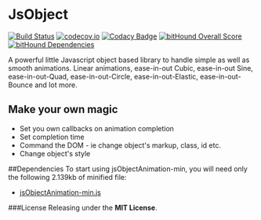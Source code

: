JsObject
========

[![Build Status](https://travis-ci.org/rahulsend89/jsObject.svg?branch=master)](https://travis-ci.org/rahulsend89/jsObject)
[![codecov.io](https://codecov.io/github/rahulsend89/jsObject/coverage.svg?branch=master)](https://codecov.io/github/rahulsend89/jsObject?branch=master)
[![Codacy Badge](https://api.codacy.com/project/badge/grade/95e0be54b477475c8369689e474618a7)](https://www.codacy.com/app/rahul-send89/jsObject)
[![bitHound Overall Score](https://www.bithound.io/github/rahulsend89/jsObject/badges/score.svg)](https://www.bithound.io/github/rahulsend89/jsObject)
[![bitHound Dependencies](https://www.bithound.io/github/rahulsend89/jsObject/badges/dependencies.svg)](https://www.bithound.io/github/rahulsend89/jsObject/master/dependencies/npm)


A powerful little Javascript object based library to handle simple as well as smooth animations. Linear animations, ease-in-out Cubic, ease-in-out Sine, ease-in-out-Quad, ease-in-out-Circle, ease-in-out-Elastic, ease-in-out-Bounce and lot more.  

## Make your own magic
* Set you own callbacks on animation completion
* Set completion time
* Command the DOM - ie change object's markup, class, id etc.
* Change object's style

##Dependencies
To start using jsObjectAnimation-min, you will need only the following 2.139kb of minified file:
* [jsObjectAnimation-min.js](https://github.com/rahulsend89/jsObject/blob/master/src/min/jsObjectAnimation-min.js)


###License
Releasing under the <b>MIT License</b>.

